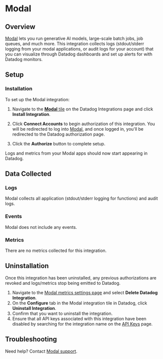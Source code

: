 # Modal

## Overview

[Modal][1] lets you run generative AI models, large-scale batch jobs, job
queues, and much more. This integration collects logs (stdout/stderr logging
from your modal applications, or audit logs for your account) that you can
visualize through Datadog dashboards and set up alerts for with Datadog
monitors.

## Setup

### Installation

To set up the Modal integration:

1. Navigate to the [**Modal** tile][2] on the Datadog Integrations page and
   click **Install Integration**.

2. Click **Connect Accounts** to begin authorization of this integration. You
   will be redirected to log into [Modal][1], and once logged in, you'll be
   redirected to the Datadog authorization page.

3. Click the **Authorize** button to complete setup.

Logs and metrics from your Modal apps should now start appearing in Datadog.

## Data Collected

### Logs

Modal collects all application (stdout/stderr logging for functions) and audit logs.

### Events

Modal does not include any events.

### Metrics

There are no metrics collected for this integration.


## Uninstallation

Once this integration has been uninstalled, any previous authorizations are
revoked and logs/metrics stop being emitted to Datadog.

1. Navigate to the [Modal metrics settings page](http://modal.com/settings/metrics)
   and select **Delete Datadog Integration**.
2. On the **Configure** tab in the Modal integration tile in Datadog,
   click **Uninstall Integration**.
3. Confirm that you want to uninstall the integration.
4. Ensure that all API keys associated with this integration have been
   disabled by searching for the integration name on the [API Keys](https://app.datadoghq.com/organization-settings/api-keys?filter=Modal)
   page.

## Troubleshooting

Need help? Contact [Modal support][3].

[1]: https://modal.com
[2]: https://app.datadoghq.com/integrations?integrationId=modal
[3]: mailto:support@modal.com
[4]: https://app.datadoghq.com/organization-settings/api-keys?filter=Modal

